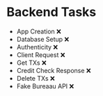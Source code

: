 # Backend Tasks

- App Creation ❌
- Database Setup ❌
- Authenticity ❌
- Client Request ❌
- Get TXs ❌
- Credit Check Response ❌
- Delete TXs ❌
- Fake Bureaau API ❌
